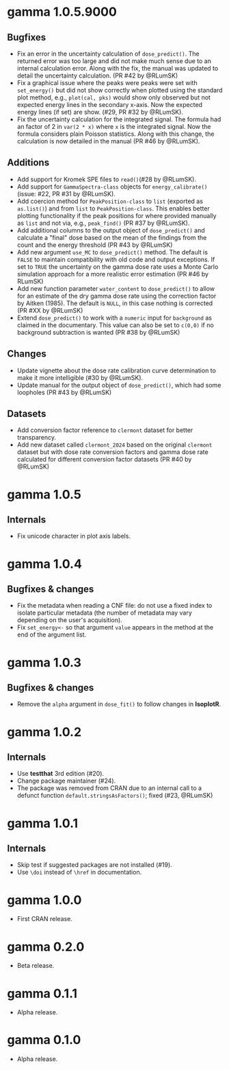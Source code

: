 # gamma 1.0.5.9000
## Bugfixes
* Fix an error in the uncertainty calculation of `dose_predict()`. The returned error was too large and did not make 
much sense due to an internal calculation error. Along with the fix, the manual was updated to detail the 
uncertainty calculation. (PR #42 by @RLumSK)
* Fix a graphical issue where the peaks were peaks were set with `set_energy()` but did not show correctly when plotted using the standard plot method, e.g., `plot(cal, pks)` would show only observed but not expected energy lines in the secondary x-axis. Now the expected energy lines (if set) are show. (#29, PR #32 by @RLumSK).
* Fix the uncertainty calculation for the integrated signal. The formula had an factor of 2 in `var(2 * x)` where `x` is the integrated signal. Now the formula considers plain Poisson statistics. Along with this change, the calculation is now detailed in the manual (PR #46 by @RLumSK).

## Additions
* Add support for Kromek SPE files to `read()`(#28 by @RLumSK).
* Add support for `GammaSpectra-class` objects for `energy_calibrate()`(issue: #22, PR #31 by @RLumSK).
* Add coercion method for `PeakPosition-class` to `list` (exported as `as.list()`) and from `list` to `PeakPosition-class`. This enables better plotting functionality if the peak positions for where provided manually as `list` and not via, e.g., `peak_find()` (PR #37 by @RLumSK).
* Add additional columns to the output object of `dose_predict()` and calculate a "final" dose based on the mean of the findings from the count and the energy threshold (PR #43 by @RLumSK) 
* Add new argument `use_MC` to `dose_predict()` method. The default is `FALSE` to maintain compatibility with old code and output exceptions. If set to `TRUE` the uncertainty on the gamma dose rate uses a Monte Carlo simulation approach for a more realistic error estimation (PR #46 by RLumSK)
* Add new function parameter `water_content` to `dose_predict()` to allow for an estimate of the dry gamma dose rate using the correction factor by Aitken (1985). The default is `NULL`, in this case nothing is corrected (PR #XX by @RLumSK)
* Extend `dose_predict()` to work with a `numeric` input for `background` as claimed in the documentary. This value can also be set to `c(0,0)` if no background
subtraction is wanted (PR #38 by @RLumSK)

## Changes
* Update vignette about the dose rate calibration curve determination to make it more intelligible (#30 by @RLumSK). 
* Update manual for the output object of `dose_predict()`, which had some loopholes (PR #43 by @RLumSK) 

## Datasets
* Add conversion factor reference to `clermont` dataset for better transparency.
* Add new dataset called `clermont_2024` based on the original `clermont` dataset but with dose rate conversion factors and gamma dose rate calculated for different conversion factor datasets (PR #40 by @RLumSK)

# gamma 1.0.5

## Internals
* Fix unicode character in plot axis labels.

# gamma 1.0.4
## Bugfixes & changes
* Fix the metadata when reading a CNF file: do not use a fixed index to isolate particular metadata (the number of metadata may vary depending on the user's acquisition).
* Fix `set_energy<-` so that argument `value` appears in the method at the end of the argument list.

# gamma 1.0.3
## Bugfixes & changes
* Remove the `alpha` argument in `dose_fit()` to follow changes in **IsoplotR**.

# gamma 1.0.2
## Internals
* Use **testthat** 3rd edition (#20).
* Change package maintainer (#24).
* The package was removed from CRAN due to an internal call to a defunct function `default.stringsAsFactors()`; fixed (#23, @RLumSK)

# gamma 1.0.1

## Internals
* Skip test if suggested packages are not installed (#19).
* Use `\doi` instead of `\href` in documentation.

# gamma 1.0.0

* First CRAN release.

# gamma 0.2.0

* Beta release.

# gamma 0.1.1

* Alpha release.

# gamma 0.1.0

* Alpha release.
